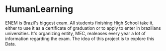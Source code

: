 # HumanLearning

ENEM is Brazil's biggest exam. All students finishing High School take it, either to use it as a certificate of graduation or to apply to enter in brazilians universities.
It's organizing entity, MEC, realeases every year a lot of information regarding the exam.
The idea of this project is to explore this Data.
